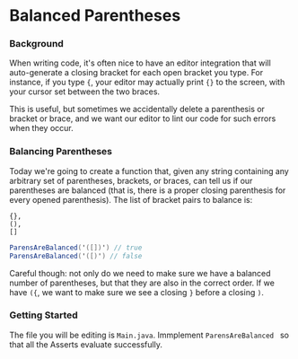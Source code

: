 # Balanced Parentheses

### Background

When writing code, it's often nice to have an editor integration that will
auto-generate a closing bracket for each open bracket you type. For instance, if
you type `{`, your editor may actually print `{}` to the screen, with your
cursor set between the two braces.

This is useful, but sometimes we accidentally delete a parenthesis or bracket or
brace, and we want our editor to lint our code for such errors when they occur.

### Balancing Parentheses

Today we're going to create a function that, given any string containing any
arbitrary set of parentheses, brackets, or braces, can tell us if our
parentheses are balanced (that is, there is a proper closing parenthesis for
every opened parenthesis). The list of bracket pairs to balance is:
```
{},
(),
[]
```

```c#
ParensAreBalanced('([])') // true
ParensAreBalanced('([)') // false
```

Careful though: not only do we need to make sure we have a balanced number of
parentheses, but that they are also in the correct order. If we have `({`, we
want to make sure we see a closing `}` before a closing `)`.

### Getting Started

The file you will be editing is `Main.java`. Immplement `ParensAreBalanced ` so that all the Asserts evaluate successfully. 
